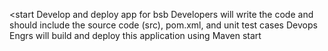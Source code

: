 <start
Develop and deploy app for bsb
Developers will write the code and should include the source code (src), pom.xml, and unit test cases
Devops Engrs will build and deploy this application using Maven
start


